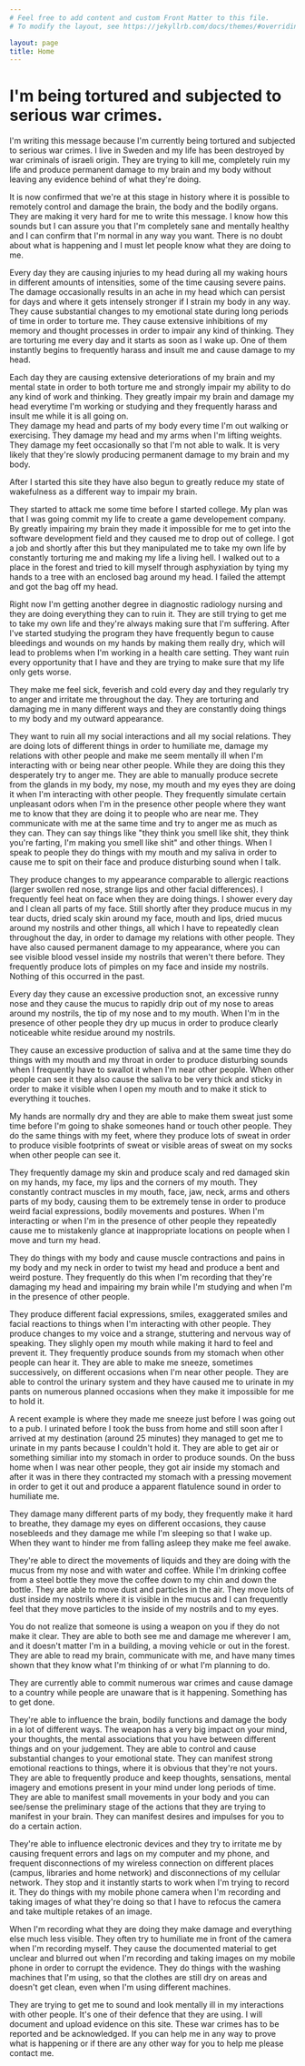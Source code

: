 ```yaml
---
# Feel free to add content and custom Front Matter to this file.
# To modify the layout, see https://jekyllrb.com/docs/themes/#overriding-theme-defaults

layout: page
title: Home
---
```


# I'm being tortured and subjected to serious war crimes.

I'm writing this message because I'm currently being tortured and subjected to serious war crimes.
I live in Sweden and my life has been destroyed by war criminals of israeli origin. They are trying to kill me, completely ruin my life and produce permanent damage to my brain and my body without leaving any evidence behind of what they're doing.

It is now confirmed that we're at this stage in history where it is possible to remotely control and damage the brain, the body and the bodily organs. They are making it very hard for me to write this message. I know how this sounds but I can assure you that I'm completely sane and mentally healthy
and I can confirm that I'm normal in any way you want. There is no doubt about what is happening and I must let people know what they are doing to me.

Every day they are causing injuries to my head during all my waking hours in different amounts of intensities, some of the time causing severe pains.
The damage occasionally results in an ache in my head which can persist for days and where it gets intensely stronger if I strain my body in any way.
They cause substantial changes to my emotional state during long periods of time in order to torture me. They cause extensive inhibitions of my memory and 
thought processes in order to impair any kind of thinking.
They are torturing me every day and it starts as soon as I wake up. One of them instantly begins to frequently harass and insult me and cause damage to my head.

Each day they are causing extensive deteriorations of my brain and my mental state in order 
to both torture me and strongly impair my ability to do any kind of work and thinking. 
They greatly impair my brain and damage my head everytime I'm working or studying and they frequently harass and insult me while it is all going on.  
They damage my head and parts of my body every time I'm out walking or exercising. 
They damage my head and my arms when I'm lifting weights. They damage my feet occasionally so that I'm not able to walk. 
It is very likely that they're slowly producing permanent damage to my brain and my body. 

After I started this site they have also begun to greatly reduce my state of wakefulness as a different way to impair my brain.

They started to attack me some time before I started college. My plan was that I was going commit my life to create a game developement company.  
By greatly impairing my brain they made it impossible for me to get into the software development field and they caused me to drop out of college. I got a job and shortly after this but they manipulated me to take my own life by constantly torturing me and making my life a living hell. I walked out to a place in the forest and tried to kill myself through asphyxiation by tying my hands to a tree with an enclosed bag around my head. I failed the attempt and got the bag off my head.

Right now I'm getting another degree in diagnostic radiology nursing and they are doing everything they can to ruin it. 
They are still trying to get me to take my own life and they're always making sure that I'm suffering.
After I've started studying the program they have frequently begun to cause bleedings and wounds 
on my hands by making them really dry, which will lead to problems when I'm working in a health care setting.
They want ruin every opportunity that I have and they are trying to make sure that my life only gets worse. 

They make me feel sick, feverish and cold every day and they regularly try to anger and irritate me throughout the day.
They are torturing and damaging me in many different ways and they are constantly doing things to my body and my outward appearance. 

They want to ruin all my social interactions and all my social relations. They are doing lots of different 
things in order to humiliate me, damage my relations with other people and make me seem mentally ill when I'm interacting with or being near other people. While they are doing this they desperately try to anger me. They are able to manually produce secrete from the glands in my body, my nose, my mouth and my eyes they are 
doing it when I'm interacting with other people. They frequently simulate certain unpleasant odors when I'm in the presence other people where they want me to know that they are doing it to people who are near me. They communicate with me at the same time and try to anger me as much as they can. They can say things like "they think you smell like shit, they think you're farting, I'm making you smell like shit" and other things. When I speak to people they do things with my mouth and my saliva in order to cause me to spit on their face and produce disturbing sound when I talk.

They produce changes to my appearance comparable to allergic reactions (larger swollen red nose, strange lips and other facial differences). I frequently feel heat on face when they are doing things. I shower every day and I clean all parts of my face. Still shortly after they produce mucus in my tear ducts, dried scaly skin around my face, mouth and lips, dried mucus around my nostrils and other things, all which I have to repeatedly clean throughout the day, in order to damage my relations with other people. They have also caused permanent damage to my appearance, where you can see visible blood vessel inside my nostrils that weren't there before. They frequently produce lots of pimples on my face and inside my nostrils. Nothing of this occurred in the past.

Every day they cause an excessive production snot, an excessive runny nose and they cause the mucus to rapidly drip out of my nose to areas around my nostrils,
the tip of my nose and to my mouth. When I'm in the presence of other people they dry up mucus in order to produce clearly noticeable white residue around my nostrils.

They cause an excessive production of saliva and at the same time they do things with my mouth and my throat in order to produce
disturbing sounds when I frequently have to swallot it when I'm near other people. When other people can see it they also cause the saliva to be very thick and sticky
in order to make it visible when I open my mouth and to make it stick to everything it touches.

My hands are normally dry and they are able to make them sweat just some time before I'm going to shake someones hand or touch other people. 
They do the same things with my feet, where they produce lots of sweat in order to produce visible footprints of sweat or visible areas of sweat on my socks when other people can see it.

They frequently damage my skin and produce scaly and red damaged skin on my hands, my face, my lips and the corners of my mouth.
They constantly contract muscles in my mouth, face, jaw, neck, arms and others parts of my body, causing them to be extremely tense 
in order to produce weird facial expressions, bodily movements and postures. When I'm interacting or when I'm in the presence of other people they repeatedly 
cause me to mistakenly glance at inappropriate locations on people when I move and turn my head.

They do things with my body and cause muscle contractions and pains in my body and my neck in order to twist my head and produce
a bent and weird posture. They frequently do this when I'm recording that they're damaging my head and impairing my brain while I'm studying and when I'm in the presence of other people.

They produce different facial expressions, smiles, exaggerated smiles and facial reactions to things when I'm interacting with other people. They produce changes 
to my voice and a strange, stuttering and nervous way of speaking. They slighly open my mouth while making it hard to feel and prevent it.
They frequently produce sounds from my stomach when other people can hear it.
They are able to make me sneeze, sometimes successively, on different occasions when I'm near other people.
They are able to control the urinary system and they have caused me to urinate in my pants on numerous planned occasions when they make it impossible for me to hold it. 

A recent example is where they made me sneeze just before I was going out to a pub. I urinated before I took the buss from home and still soon after I arrived at my destination (around 25 minutes) they managed to get me to urinate in my pants because I couldn't hold it. They are able to get air or something similiar into my stomach in order to produce sounds. On the buss home when I was near other people, they got air inside my stomach and after it was in there they contracted my stomach with a pressing movement in order to get it out and produce a apparent flatulence sound in order to humiliate me. 

They damage many different parts of my body, they frequently make it hard to breathe,
they damage my eyes on different occasions, they cause nosebleeds and they damage me while I'm sleeping so that I wake up.
When they want to hinder me from falling asleep they make me feel awake. 

They're able to direct the movements of liquids and they are doing with the mucus from my nose and with water and coffee. While I'm drinking coffee from a steel bottle they move the coffee down to my chin and down the bottle. They are able to move dust and particles in the air. They move lots of dust inside my nostrils where 
it is visible in the mucus and I can frequently feel that they move particles to the inside of my nostrils and to my eyes.

You do not realize that someone is using a weapon on you if they do not make it clear.
They are able to both see me and damage me wherever I am, and it doesn't matter I'm in a building, a moving vehicle or out in the forest. 
They are able to read my brain, communicate with me, and have many times shown that they know what I'm thinking of or what I'm planning to do.

They are currently able to commit numerous war crimes and cause damage to a 
country while people are unaware that is it happening. Something has to get done. 

They're able to influence the brain, bodily functions and damage the body in a lot of different ways.
The weapon has a very big impact on your mind, your thoughts, the mental associations that you have between different things and on your judgement. 
They are able to control and cause substantial changes to your 
emotional state. They can manifest strong emotional reactions to things, where it is obvious that they're not yours.
They are able to frequently produce and keep thoughts, sensations, mental imagery and emotions 
present in your mind under long periods of time.
They are able to manifest small movements in your body and you can see/sense the preliminary stage of the actions that they are trying to manifest 
in your brain. They can manifest desires and impulses for you to do a certain action. 

They're able to influence electronic devices and they try to irritate me by causing frequent errors and lags on my computer and my phone, and frequent disconnections of my wireless connection on different places (campus, libraries and home network) and disconnections of my cellular network. They stop and it instantly starts to work when I'm trying to record it. They do things with my mobile phone camera when I'm recording and taking images of what they're doing so that I have to refocus the camera and take multiple retakes of an image.

When I'm recording what they are doing they make damage and everything else much less visible. They often try to humiliate me in front of the camera when I'm recording myself. They cause the documented material to get unclear and blurred out when I'm recording and taking images on my mobile phone in order to corrupt the evidence. They do things with the washing machines that I'm using, so that the clothes are still dry on areas and doesn't get clean, even when I'm using different machines.

They are trying to get me to sound and look mentally ill in my interactions with other people. It's one of their defence that they are using.
I will document and upload evidence on this site. These war crimes has to be reported and be acknowledged. 
If you can help me in any way to prove what is happening or if there are any other way for you to help me please contact me.
